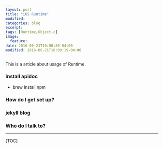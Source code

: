 ```yaml
---
layout: post
title: "iOS Runtime"
modified:
categories: blog
excerpt:
tags: [Runtime,Object-c]
image:
  feature:
date: 2016-06-21T10:08:50-04:00
modified: 2016-06-21T10:09:19-04:00
---
```


This is a article about usage of Runtime.



### install apidoc ###

* brew install npm

### How do I get set up? ###




### jekyll blog ###


### Who do I talk to? ###



-------

[TOC]








